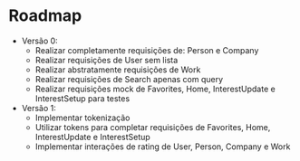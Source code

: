 # Roadmap
- Versão 0:
    - Realizar completamente requisições de: Person e Company
    - Realizar requisições de User sem lista
    - Realizar abstratamente requisições de Work
    - Realizar requisições de Search apenas com query
    - Realizar requisições mock de Favorites, Home, InterestUpdate e InterestSetup para testes
- Versão 1: 
    - Implementar tokenização
    - Utilizar tokens para completar requisições de Favorites, Home, InterestUpdate e InterestSetup
    - Implementar interações de rating de User, Person, Company e Work